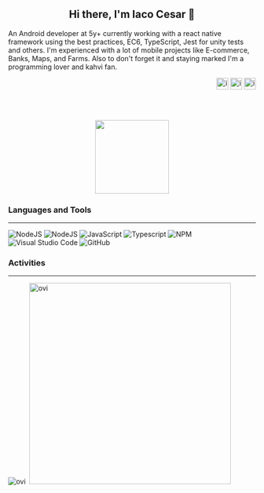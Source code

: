 <h2 align="center">Hi there, I'm Iaco Cesar 🫡</h2>

An Android developer at 5y+ currently working with a react native framework using the best practices, EC6, TypeScript, Jest for unity tests and others. I'm experienced with a lot of mobile projects like E-commerce, Banks, Maps, and Farms. Also to don't forget it and staying marked I'm a programming lover and kahvi fan.

<p align="right">
  <!--  DESACTIVATED <a href="https://www.linkedin.com/in/iacocesar/" target="blank"><img align="center"
  src="https://img.shields.io/badge/linkedin-%231DA1F2.svg?style=for-the-badge&logo=linkedin&logoColor=white"
  alt="iacocesar" height="30"/></a> -->
  <a href="https://fb.com/iaco.cesar" target="blank"><img align="center"
  src="https://img.shields.io/badge/facebook-4267B2.svg?style=for-the-badge&logo=facebook&logoColor=white"
  alt="iacocesar" height="24"/></a>
  <a href="https://instagram.com/iaco.cesar" target="blank"><img align="center"
  src="https://img.shields.io/badge/instagram-%23E4405F.svg?style=for-the-badge&logo=Instagram&logoColor=white"
  alt="iacocesar" height="24"/></a>
  <!--  DESACTIVATED  <a href="https://twitter.com/IacoCesar" target="blank"><img align="center"
  src="https://img.shields.io/badge/twitter-1DA1F2.svg?style=for-the-badge&logo=twitter&logoColor=white"
  alt="iacocesar" height="24"/></a> -->
  <a href="https://www.twitch.tv/gordaoprogameplay" target="blank"><img align="center"
  src="https://img.shields.io/twitch/status/gordaoprogameplay?label=TWITCH.TV&logo=twitch&style=for-the-badge"
  alt="iacocesar" height="24"/></a>
</p>

<br/>
<br/>
<p align="center"><img src="https://user-images.githubusercontent.com/63050133/156777293-72a6e681-2582-4a9d-ad92-09d1181d47c7.gif" width="150px" height="150px" /></p>

### Languages and Tools

--- 

![NodeJS](https://img.shields.io/badge/-ReactNative-61DAFB?logo=react&logoColor=white&style=for-the-badge) ![NodeJS](https://img.shields.io/badge/node.js-%2343853D.svg?style=for-the-badge&logo=node.js&logoColor=white) ![JavaScript](https://img.shields.io/badge/javascript-%23323330.svg?style=for-the-badge&logo=javascript&logoColor=%23F7DF1E) ![Typescript](https://img.shields.io/badge/typescript-3178C6.svg?style=for-the-badge&logo=typescript&logoColor=white) ![NPM](https://img.shields.io/badge/NPM-%23000000.svg?style=for-the-badge&logo=npm&logoColor=white) ![Visual Studio Code](https://img.shields.io/badge/VisualStudioCode-0078d7.svg?style=for-the-badge&logo=visual-studio-code&logoColor=white) ![GitHub](https://img.shields.io/badge/github-%23121011.svg?style=for-the-badge&logo=github&logoColor=white) 

### Activities

--- 

<p><img src="https://github-readme-stats.vercel.app/api/top-langs?username=IacoCesar&show_icons=true&locale=en&layout=compact&theme=chartreuse-dark" alt="ovi" />&nbsp;&nbsp;<img src="https://github-readme-stats.vercel.app/api?username=IacoCesar&show_icons=true&locale=en&theme=chartreuse-dark" alt="ovi" width="410" /></p>
